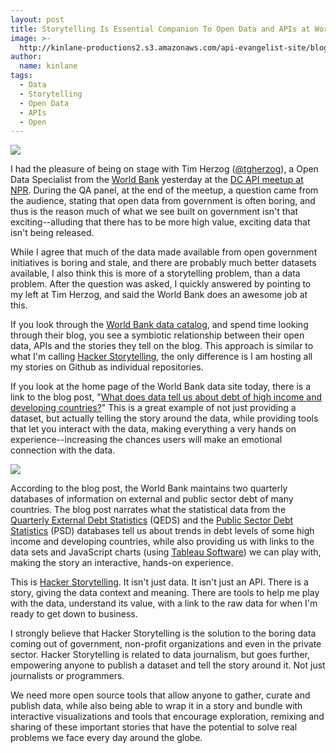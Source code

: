 ```yaml
---
layout: post
title: Storytelling Is Essential Companion To Open Data and APIs at World Bank
image: >-
  http://kinlane-productions2.s3.amazonaws.com/api-evangelist-site/blog/The-World-Bank-Logo.png
author:
  name: kinlane
tags:
  - Data
  - Storytelling
  - Open Data
  - APIs
  - Open
---
```

[![](https://s3.amazonaws.com/kinlane-productions2/api-evangelist/world-bank/The-World-Bank-Logo.png)](http://data.worldbank.org/)

I had the pleasure of being on stage with Tim Herzog ([@tgherzog](http://twitter.com/tgherzog)), a Open Data Specialist from the [World Bank](http://worldbank.com "World Bank") yesterday at the [DC API meetup at NPR](/2013/02/01/a-conversation-about-apis-in-washington-dc/). During the QA panel, at the end of the meetup, a question came from the audience, stating that open data from government is often boring, and thus is the reason much of what we see built on government isn't that exciting--alluding that there has to be more high value, exciting data that isn't being released.

While I agree that much of the data made available from open government initiatives is boring and stale, and there are probably much better datasets available, I also think this is more of a storytelling problem, than a data problem. After the question was asked, I quickly answered by pointing to my left at Tim Herzog, and said the World Bank does an awesome job at this.

If you look through the [World Bank data catalog](http://data.worldbank.org/), and spend time looking through their blog, you see a symbiotic relationship between their open data, APIs and the stories they tell on the blog. This approach is similar to what I'm calling [Hacker Storytelling](http://hackerstorytelling.com "Hacker Storytelling"), the only difference is I am hosting all my stories on Github as individual repositories.

If you look at the home page of the World Bank data site today, there is a link to the blog post, "[What does data tell us about debt of high income and developing countries?](http://blogs.worldbank.org/opendata/what-does-data-tell-us-about-debt-of-high-income-and-developing-countries)" This is a great example of not just providing a dataset, but actually telling the story around the data, while providing tools that let you interact with the data, making everything a very hands on experience--increasing the chances users will make an emotional connection with the data.

[![](https://s3.amazonaws.com/kinlane-productions2/api-evangelist/world-bank/World-Bank-Exernal-Debt-to-GDP-Ratio.png)](http://blogs.worldbank.org/opendata/what-does-data-tell-us-about-debt-of-high-income-and-developing-countries)

According to the blog post, the World Bank maintains two quarterly databases of information on external and public sector debt of many countries. The blog post narrates what the statistical data from the [Quarterly External Debt Statistics](http://worldbank.org/qeds) (QEDS) and the [Public Sector Debt Statistics](http://worldbank.org/qpsd) (PSD) databases tell us about trends in debt levels of some high income and developing countries, while also providing us with links to the data sets and JavaScript charts (using [Tableau Software](http://www.tableausoftware.com)) we can play with, making the story an interactive, hands-on experience.

This is [Hacker Storytelling](http://hackerstorytelling.com "Hacker Storytelling"). It isn't just data. It isn't just an API. There is a story, giving the data context and meaning. There are tools to help me play with the data, understand its value, with a link to the raw data for when I'm ready to get down to business.

I strongly believe that Hacker Storytelling is the solution to the boring data coming out of government, non-profit organizations and even in the private sector. Hacker Storytelling is related to data journalism, but goes further, empowering anyone to publish a dataset and tell the story around it. Not just journalists or programmers.

We need more open source tools that allow anyone to gather, curate and publish data, while also being able to wrap it in a story and bundle with interactive visualizations and tools that encourage exploration, remixing and sharing of these important stories that have the potential to solve real problems we face every day around the globe.